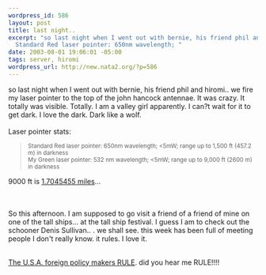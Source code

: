 ```yaml
--- 
wordpress_id: 586
layout: post
title: last night..
excerpt: "so last night when I went out with bernie, his friend phil and hiromi.. we fire my laser pointer to the top of the john hancock antennae. It was crazy. It totally was visible. Totally. I am a valley girl apparently. I can?t wait for it to get dark. I love the dark. Dark like a wolf.Laser pointer stats:\r\n\
  Standard Red laser pointer: 650nm wavelength; "
date: 2003-08-01 19:06:01 -05:00
tags: server, hiromi
wordpress_url: http://new.nata2.org/?p=586
---
```

so last night when I went out with bernie, his friend phil and hiromi.. we fire my laser pointer to the top of the john hancock antennae. It was crazy. It totally was visible. Totally. I am a valley girl apparently. I can?t wait for it to get dark. I love the dark. Dark like a wolf.<br/><br/>Laser pointer stats:<blockquote><small>
Standard Red laser pointer: 650nm wavelength; <5mW; range up to 1,500 ft (457.2 m) in darkness 
<br/>
My Green laser pointer: 532 nm wavelength; <5mW; range up to 9,000 ft (2600 m) in darkness 
</small></blockquote>
9000 ft is <a href="http://www.onlineconversion.com/length_common.htm">1.7045455 miles</a>...

<br/><br/>
So this afternoon. I am supposed to go visit a friend of a friend of mine on one of the tall ships... at the tall ship festival. I guess I am to check out the schooner Denis Sullivan.. . we shall see. this week has been full of meeting people I don't really know. it rules. I love it.
<br/><br/>


<a href="http://news.ft.com/servlet/ContentServer?pagename=FT.com/StoryFT/FullStory&c=StoryFT&cid=1059478586845">The U.S.A. foreign policy makers RULE</a>. did you hear me RULE!!!!<br/><br/>


